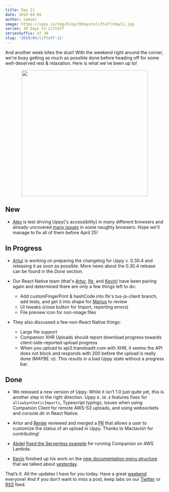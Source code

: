 ```yaml
---
title: Day 11
date: 2019-04-05
author: samuel
image: https://uppy.io/img/blog/30daystoliftoff/day11.jpg
series: 30 Days to Liftoff
seriesSuffix: of 30
slug: '2019/04/liftoff-11'
---
```


And another week bites the dust! With the weekend right around the corner, we're
busy getting as much as possible done before heading off for some well-deserved
rest & relaxation. Here is what we've been up to!

<center><img width="400" src="/img/blog/30daystoliftoff/day11.jpg" /><br /></center>

<!--truncate-->

## New

- [Alex](https://github.com/nqst) is test driving Uppy('s accessibility) in many
  different browsers and already uncovered
  [many issues](https://github.com/transloadit/uppy/issues/created_by/nqst) in
  some naughty browsers. Hope we'll manage to fix all of them before April 25!

## In Progress

- [Artur](https://github.com/arturi) is working on preparing the changelog for
  Uppy v. 0.30.4 and releasing it as soon as possible. More news about the
  0.30.4 release can be found in the _Done_ section.

- Our React Native team (that's [Artur](https://github.com/arturi),
  [Ife](https://github.com/ifedapoolarewaju), and
  [Kevin](https://github.com/kvz)) have been pairing again and determined there
  are only a few things left to do:

  - Add customFingerPrint & hashCode into Ife's tus-js-client branch, add tests,
    and get it into shape for [Marius](https://github.com/acconut) to review
  - UI tweaks (close button for Import, reporting errors)
  - File preview icon for non-image files

- They also discussed a few non-React Native things:

  - Large file support
  - Companion XHR Uploads should report download progress towards
    client-side-reported upload progress
  - When you upload to api2.transloadit.com with XHR, it seems the API does not
    block and responds with 200 before the upload is really done (MAYBE :o).
    This results in a bad Uppy state without a progress bar.

## Done

- We released a new version of Uppy. While it isn’t 1.0 just quite yet, this is
  another step in the right direction. Uppy `0.30.4` features fixes for
  `allowSyntheticImports`, Typescript typings, issues when using Companion
  Client for remote AWS-S3 uploads, and using websockets and console.dir in
  React Native.

- Artur and [Renée](https://github.com/goto-bus-stop) reviewed and merged a
  [PR](https://github.com/transloadit/uppy/pull/1360) that allows a user to
  customize the status of an upload in Uppy. Thanks to Mactavish for
  contributing!

- [Abdel](https://github.com/kiloreux)
  [fixed the Serverless example](https://github.com/transloadit/uppy/pull/1408)
  for running Companion on AWS Lambda.

- [Kevin](https://github.com/kvz) finished up his work on the
  [new documentation menu structure](https://github.com/transloadit/uppy/pull/1405)
  that we talked about [yesterday](/blog/2019/04/liftoff-10/).

That’s it. All the updates I have for you today. Have a great
[weekend](/blog/2019/04/liftoff-12/) everyone! And if you don’t want to miss a
post, keep tabs on our [Twitter](https://twitter.com/uppy_io) or
[RSS](https://uppy.io/blog/atom.xml) feed.
